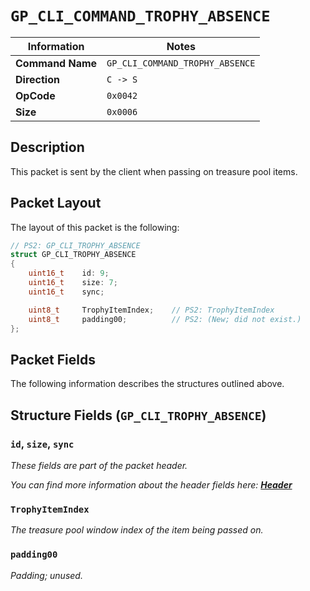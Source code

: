 # `GP_CLI_COMMAND_TROPHY_ABSENCE`

| Information               | Notes |
|---                        |---    |
| **Command Name**          | `GP_CLI_COMMAND_TROPHY_ABSENCE` |
| **Direction**             | `C -> S` |
| **OpCode**                | `0x0042` |
| **Size**                  | `0x0006` |

## Description

This packet is sent by the client when passing on treasure pool items.

## Packet Layout

The layout of this packet is the following:

```cpp
// PS2: GP_CLI_TROPHY_ABSENCE
struct GP_CLI_TROPHY_ABSENCE
{
    uint16_t    id: 9;
    uint16_t    size: 7;
    uint16_t    sync;

    uint8_t     TrophyItemIndex;    // PS2: TrophyItemIndex
    uint8_t     padding00;          // PS2: (New; did not exist.)
};
```

## Packet Fields

The following information describes the structures outlined above.

## Structure Fields (`GP_CLI_TROPHY_ABSENCE`)

### `id`, `size`, `sync`

_These fields are part of the packet header._

_You can find more information about the header fields here: [**Header**](/world/HEADER.md)_

### `TrophyItemIndex`

_The treasure pool window index of the item being passed on._

### `padding00`

_Padding; unused._
